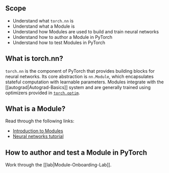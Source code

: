 ## Scope
* Understand what `torch.nn` is
* Understand what a Module is
* Understand how Modules are used to build and train neural networks
* Understand how to author a Module in PyTorch
* Understand how to test Modules in PyTorch

## What is torch.nn?
`torch.nn` is the component of PyTorch that provides building blocks for neural networks. Its core abstraction is `nn.Module`, which encapsulates stateful computation with learnable parameters. Modules integrate with the [[autograd|Autograd-Basics]] system and are generally trained using optimizers provided in [`torch.optim`](https://pytorch.org/docs/stable/optim.html).

## What is a Module?
Read through the following links:
* [Introduction to Modules](https://pytorch.org/docs/stable/notes/modules.html)
* [Neural networks tutorial](https://pytorch.org/tutorials/beginner/blitz/neural_networks_tutorial.html)

## How to author and test a Module in PyTorch
Work through the [[lab|Module-Onboarding-Lab]].